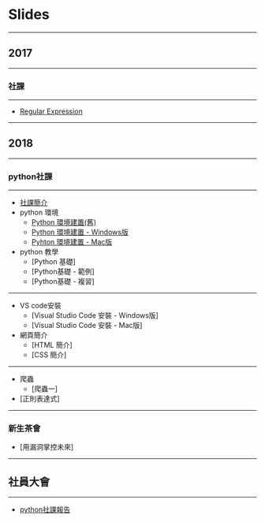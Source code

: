 # Slides

---

## 2017

---

### 社課

----

+ [Regular Expression](slide/2017/Regular%20Express)

---

## 2018

---

### python社課

----

+ [社課簡介](slide/2018/python社課/社課簡介)
+ python 環境
    + <a href="slide/2018/python社課/python環境/python環境建置(舊)">Python 環境建置(舊)</a>
    + [Python 環境建置 - Windows版](slide/2018/python社課/python環境/python%20環境建置%20-%20Windows版)
    + [Pyhton 環境建置 - Mac版](slide/2018/python社課/Python環境/python%20環境建置%20-%20Mac版)
+ python 教學
    + [Python 基礎]
    + [Python基礎 - 範例]
    + [Python基礎 - 複習]

----

+ VS code安裝
    + [Visual Studio Code 安裝 - Windows版]
    + [Visual Studio Code 安裝 - Mac版]
+ 網頁簡介
    + [HTML 簡介]
    + [CSS 簡介]

----

+ 爬蟲
    + [爬蟲一]
+ [正則表達式]

---

### 新生茶會

+ [用漏洞掌控未來]

---

## 社員大會

----

+ [python社課報告](slide/2018/社員大會/python社課報告)